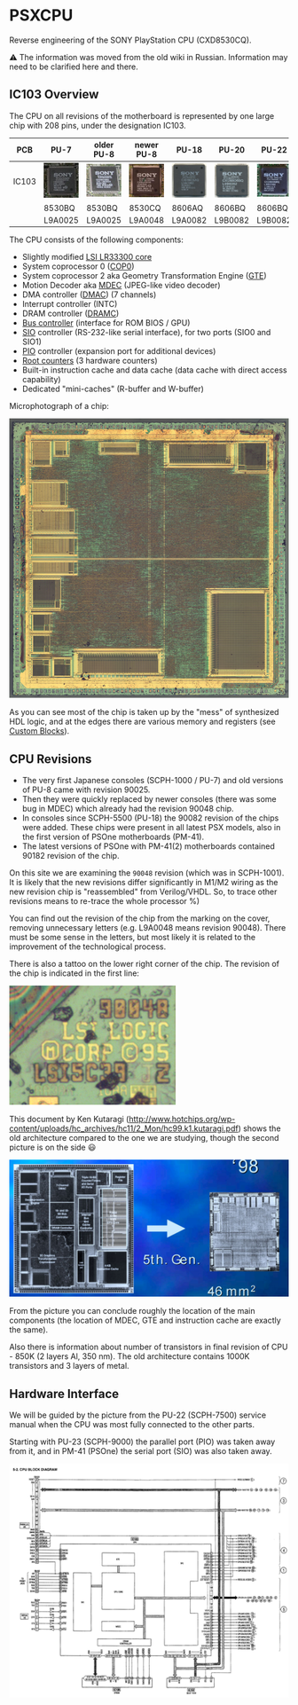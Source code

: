 # PSXCPU

Reverse engineering of the SONY PlayStation CPU (CXD8530CQ).

:warning: The information was moved from the old wiki in Russian. Information may need to be clarified here and there.

## IC103 Overview

The CPU on all revisions of the motherboard is represented by one large chip with 208 pins, under the designation IC103.

|PCB|PU-7|older PU-8|newer PU-8|PU-18|PU-20|PU-22|PU-23|PM-41|PM-41(2)|
|---|---|---|---|---|---|---|---|---|---|
|IC103|![CXD8530BQ_package](/imgstore/CXD8530BQ_package.jpg)|![8530BQ_PU8_package](/imgstore/8530BQ_PU8_package.jpg)|![8530CQ_package](/imgstore/8530CQ_package.jpg)|![CXD8606AQ_package](/imgstore/CXD8606AQ_package.jpg)|![CXD8606BQ_package](/imgstore/CXD8606BQ_package.jpg)|![8606BQ_PU22_package](/imgstore/8606BQ_PU22_package.jpg)|![8606BQ_PU23_package](/imgstore/8606BQ_PU23_package.jpg)|![8606BQ_PM41_package](/imgstore/8606BQ_PM41_package.jpg)|![CXD8606CQ_package](/imgstore/CXD8606CQ_package.jpg)|
||8530BQ|8530BQ|8530CQ|8606AQ|8606BQ|8606BQ|8606BQ|8606BQ|8606CQ|
||L9A0025|L9A0025|L9A0048|L9A0082|L9B0082|L9B0082|L9B0082|L9B0082|L9A0182|

The CPU consists of the following components:

- Slightly modified [LSI LR33300 core](core.md)
- System coprocessor 0 ([COP0](cop0.md))
- System coprocessor 2 aka Geometry Transformation Engine ([GTE](gte.md))
- Motion Decoder aka [MDEC](mdec.md) (JPEG-like video decoder)
- DMA controller ([DMAC](dmac.md)) (7 channels)
- Interrupt controller (INTC)
- DRAM controller ([DRAMC](dramc.md))
- [Bus controller](biu.md) (interface for ROM BIOS / GPU)
- [SIO](sio.md) controller (RS-232-like serial interface), for two ports (SIO0 and SIO1)
- [PIO](pio.md) controller (expansion port for additional devices)
- [Root counters](rcnt.md) (3 hardware counters)
- Built-in instruction cache and data cache (data cache with direct access capability)
- Dedicated "mini-caches" (R-buffer and W-buffer)

Microphotograph of a chip:

![Cpu_overview](/imgstore/Cpu_overview.jpg)

As you can see most of the chip is taken up by the "mess" of synthesized HDL logic, and at the edges there are various memory and registers (see [Custom Blocks](custom.md)).

## CPU Revisions

- The very first Japanese consoles (SCPH-1000 / PU-7) and old versions of PU-8 came with revision 90025.
- Then they were quickly replaced by newer consoles (there was some bug in MDEC) which already had the revision 90048 chip.
- In consoles since SCPH-5500 (PU-18) the 90082 revision of the chips were added. These chips were present in all latest PSX models, also in the first version of PSOne motherboards (PM-41).
- The latest versions of PSOne with PM-41(2) motherboards contained 90182 revision of the chip.

On this site we are examining the `90048` revision (which was in SCPH-1001). It is likely that the new revisions differ significantly in M1/M2 wiring as the new revision chip is "reassembled" from Verilog/VHDL. So, to trace other revisions means to re-trace the whole processor %)

You can find out the revision of the chip from the marking on the cover, removing unnecessary letters (e.g. L9A0048 means revision 90048). There must be some sense in the letters, but most likely it is related to the improvement of the technological process.

There is also a tattoo on the lower right corner of the chip. The revision of the chip is indicated in the first line:

![6f18eaaedc260890621c89afba5b0b46](/imgstore/6f18eaaedc260890621c89afba5b0b46.jpg)

This document by Ken Kutaragi (http://www.hotchips.org/wp-content/uploads/hc_archives/hc11/2_Mon/hc99.k1.kutaragi.pdf) shows the old architecture compared to the one we are studying, though the second picture is on the side :smiley:

![old_silicon](/imgstore/old_silicon.jpg)

From the picture you can conclude roughly the location of the main components (the location of MDEC, GTE and instruction cache are exactly the same).

Also there is information about number of transistors in final revision of CPU - 850K (2 layers Al, 350 nm). The old architecture contains 1000K transistors and 3 layers of metal.

## Hardware Interface

We will be guided by the picture from the PU-22 (SCPH-7500) service manual when the CPU was most fully connected to the other parts.

Starting with PU-23 (SCPH-9000) the parallel port (PIO) was taken away from it, and in PM-41 (PSOne) the serial port (SIO) was also taken away.

![CPU_Block](/imgstore/CPU_Block.jpg)
